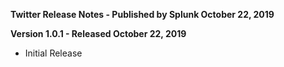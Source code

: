 **Twitter Release Notes - Published by Splunk October 22, 2019**


**Version 1.0.1 - Released October 22, 2019**

* Initial Release

